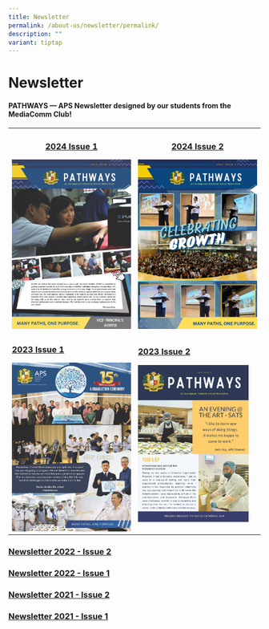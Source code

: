 ```yaml
---
title: Newsletter
permalink: /about-us/newsletter/permalink/
description: ""
variant: tiptap
---
```

<h1>Newsletter</h1>
<h4>PATHWAYS — APS Newsletter designed by our students from the MediaComm Club!</h4>
<p></p>
<table style="minWidth: 50px">
<colgroup>
<col>
<col>
</colgroup>
<tbody>
<tr>
<th rowspan="1" colspan="1">
<h3><strong><a href="https://online.fliphtml5.com/qytgd/rzon/" rel="noopener nofollow" target="_blank">2024 Issue 1</a></strong></h3><a class="isomer-image-wrapper" href="https://online.fliphtml5.com/qytgd/rzon/"><img style="width: 100%" height="auto" width="100%" alt="" src="/images/2024_Newsletter_by_MediaComm__Version_1__Page_1.jpg"></a>
</th>
<th rowspan="1" colspan="1">
<h3><strong><a href="https://online.fliphtml5.com/qytgd/ieqr/#p=1" rel="noopener nofollow" target="_blank">2024 Issue 2</a></strong></h3>
<div class="isomer-image-wrapper">
<img style="width: 100%" height="auto" width="100%" alt="" src="/images/Version_2__2024_Newsletter_by_MediaComm_.jpg">
</div>
</th>
</tr>
<tr>
<td rowspan="1" colspan="1">
<p></p>
<h3><strong><a href="https://online.fliphtml5.com/qytgd/gpmu/" rel="noopener nofollow" target="_blank">2023 Issue 1</a></strong></h3><a class="isomer-image-wrapper" href="https://online.fliphtml5.com/qytgd/gpmu/"><img style="width: 100%" height="auto" width="100%" alt="" src="/images/2023_aps_newsletter_issue_1_Page_1.jpg"></a>
</td>
<td rowspan="1" colspan="1">
<p></p>
<h3><strong><a href="https://online.fliphtml5.com/qytgd/qxhn/" rel="noopener nofollow" target="_blank">2023 Issue 2</a></strong></h3><a class="isomer-image-wrapper" href="https://online.fliphtml5.com/qytgd/qxhn/"><img style="width: 93%;" height="auto" width="100%" alt="" src="/images/newsletter_2023_issue_2_Page_01.jpg"></a>
<p></p>
</td>
</tr>
</tbody>
</table>
<p></p>
<h3></h3>
<h3><a href="https://www.youtube.com/embed/XEmA-Ws6gQo" rel="noopener nofollow" target="_blank">Newsletter 2022 - Issue 2</a></h3>
<h3><a href="https://www.aps.edu.sg/files/Newsletter/aps%20newsletter%202022%20issue%201.pdf" rel="noopener nofollow" target="_blank">Newsletter 2022 - Issue 1</a></h3>
<h3><a href="https://www.aps.edu.sg/files/Newsletter/aps%20newsletter%202021%20issue%202.pdf" rel="noopener nofollow" target="_blank">Newsletter 2021 - Issue 2</a></h3>
<h3><a href="https://www.aps.edu.sg/files/Newsletter/aps%20newsletter%202021%20issue%201.pdf" rel="noopener nofollow" target="_blank">Newsletter 2021 - Issue 1</a></h3>
<h5></h5>
<p></p>